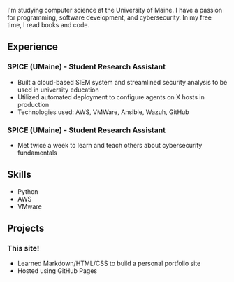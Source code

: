 I'm studying computer science at the University of Maine. I have a passion for programming, software development, and cybersecurity. In my free time, I read books and code.
## Experience
### SPICE (UMaine) - Student Research Assistant
- Built a cloud-based SIEM system and streamlined security analysis to be used in university education
- Utilized automated deployment to configure agents on X hosts in production
- Technologies used: AWS, VMWare, Ansible, Wazuh, GitHub

### SPICE (UMaine) - Student Research Assistant
- Met twice a week to learn and teach others about cybersecurity fundamentals

## Skills
- Python
- AWS
- VMware

## Projects
### This site!
- Learned Markdown/HTML/CSS to build a personal portfolio site
- Hosted using GitHub Pages